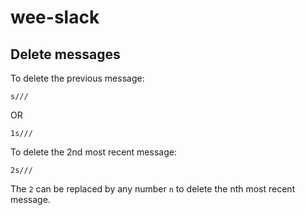 # wee-slack

## Delete messages

To delete the previous message:

```
s///
```

OR

```
1s///
```

To delete the 2nd most recent message:

```
2s///
```

The `2` can be replaced by any number `n` to delete the nth most recent message.
